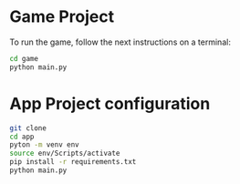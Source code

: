 # Game Project

To run the game, follow the next instructions on a terminal:

```sh
cd game
python main.py
```
# App Project configuration

```sh
git clone
cd app
pyton -m venv env
source env/Scripts/activate
pip install -r requirements.txt
python main.py
```